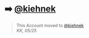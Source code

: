 # ➡️ [@kiehnek](https://github.com/kiehnek)

> This Account moved to [@kiehnek](https://github.com/kiehnek) \
> _KK, 05/25_
